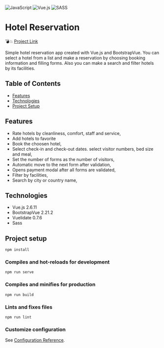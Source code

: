 ![JavaScript](https://img.shields.io/badge/javascript-%23323330.svg?style=for-the-badge&logo=javascript&logoColor=%23F7DF1E) ![Vue.js](https://img.shields.io/badge/vuejs-%2335495e.svg?style=for-the-badge&logo=vuedotjs&logoColor=%234FC08D) ![SASS](https://img.shields.io/badge/SASS-hotpink.svg?style=for-the-badge&logo=SASS&logoColor=white)


# Hotel Reservation

:bomb::boom: [Project Link](https://hotel-reservation-ozanulutas.vercel.app/)

Simple hotel reservation app created with Vue.js and BootstrapVue.
You can select a hotel from a list and make a reservation by choosing booking information and filling forms. Also you can make a search and filter hotels by its facilities.


## Table of Contents

* [Features](#features)
* [Technologies](#technologies)
* [Project Setup](#project-setup)


## Features

- Rate hotels by cleanliness, comfort, staff and service,
- Add hotels to favorite
- Book the choosen hotel,
- Select check-in and check-out dates. select visitor numbers, bed size and meal,
- Set the number of forms as the number of visitors,
- Automatic move to the next form after validation,
- Opens payment modal after all forms are validated,
- Filter by facilities,
- Search by city or country name,


## Technologies

- Vue.js 2.6.11
- BootstrapVue 2.21.2
- Vuelidate 0.7.6
- Sass



## Project setup
```
npm install
```

### Compiles and hot-reloads for development
```
npm run serve
```

### Compiles and minifies for production
```
npm run build
```

### Lints and fixes files
```
npm run lint
```

### Customize configuration
See [Configuration Reference](https://cli.vuejs.org/config/).
